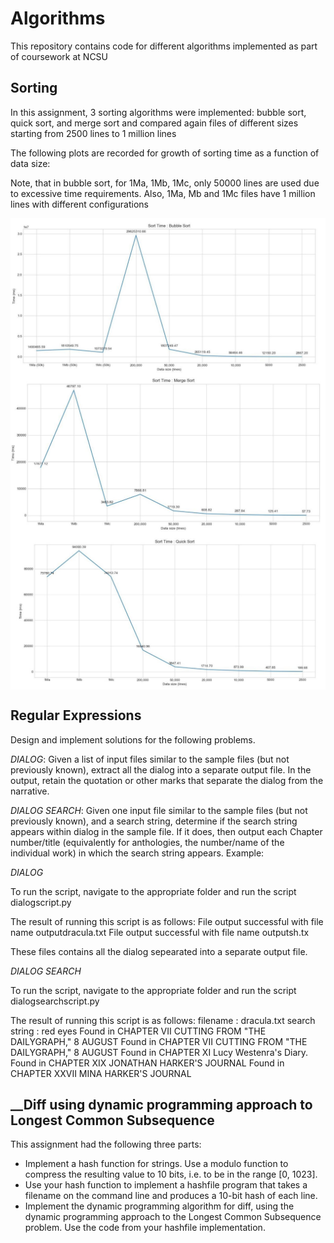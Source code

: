 # Algorithms
 This repository contains code for different algorithms implemented as part of coursework at NCSU
 
## __Sorting__

In this assignment, 3 sorting algorithms were implemented: bubble sort, quick sort, and
merge sort and compared again files of different sizes starting from 2500 lines to 1 million lines

The following plots are recorded for growth of sorting time as a function of data size:

Note, that in bubble sort, for 1Ma, 1Mb, 1Mc, only 50000 lines are used due to
excessive time requirements. Also, 1Ma, Mb and 1Mc files have 1 million lines with different configurations

<img align="center" width = 600 src="images/bubble_sort_time.JPG">
<img align="center" width = 600 src="images/merge_sort_time.JPG">
<img align="center" width = 600 src="images/quick_sort_time.JPG">



## __Regular Expressions__

Design and implement solutions for the following problems. 

_DIALOG_: Given a list of input files similar to the sample files (but not previously known), extract
all the dialog into a separate output file. In the output, retain the quotation or other
marks that separate the dialog from the narrative.


_DIALOG SEARCH_: Given one input file similar to the sample files (but not previously known),
and a search string, determine if the search string appears within dialog in the sample
file. If it does, then output each Chapter number/title (equivalently for anthologies,
the number/name of the individual work) in which the search string appears.
Example:

_DIALOG_

To run the script, navigate to the appropriate folder and run the script dialogscript.py

The result of running this script is as follows:
File output successful with file name outputdracula.txt
File output successful with file name outputsh.tx

These files contains all the dialog sepearated into a separate output file.

_DIALOG SEARCH_

To run the script, navigate to the appropriate folder and run the script dialogsearchscript.py

The result of running this script is as follows:
filename : dracula.txt
search string : red eyes
Found in CHAPTER VII CUTTING FROM "THE DAILYGRAPH," 8 AUGUST
Found in CHAPTER VII CUTTING FROM "THE DAILYGRAPH," 8 AUGUST
Found in CHAPTER XI Lucy Westenra's Diary.
Found in CHAPTER XIX JONATHAN HARKER'S JOURNAL
Found in CHAPTER XXVII MINA HARKER'S JOURNAL

## __Diff using dynamic programming approach to Longest Common Subsequence

This assignment had the following three parts:
* Implement a hash function for strings. Use a modulo function to compress the resulting value to 10 bits, i.e. to be in the range [0, 1023]. 
* Use your hash function to implement a hashfile program that takes a filename on
the command line and produces a 10-bit hash of each line. 
* Implement the dynamic programming algorithm for diff, using the dynamic programming
approach to the Longest Common Subsequence problem. Use the code from your hashfile
implementation. 
